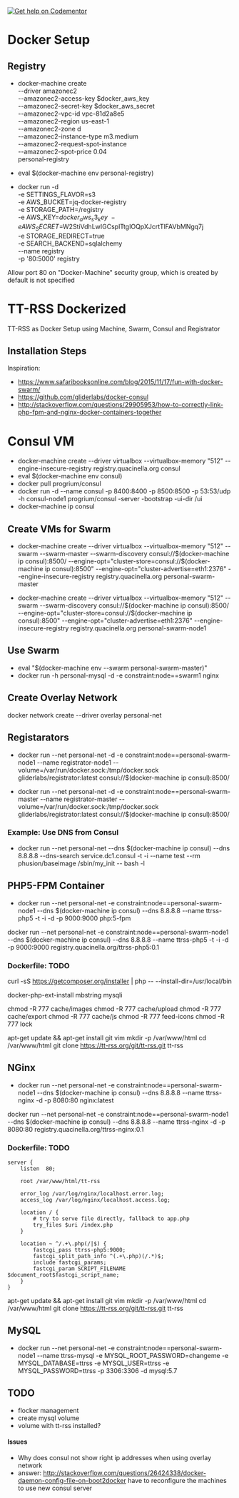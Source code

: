 [![Get help on Codementor](https://cdn.codementor.io/badges/get_help_github.svg)](https://www.codementor.io/mrquintopolous?utm_source=github&utm_medium=button&utm_term=mrquintopolous&utm_campaign=github)

# Docker Setup 

## Registry

* docker-machine create \
  --driver amazonec2 \
  --amazonec2-access-key $docker_aws_key \
  --amazonec2-secret-key $docker_aws_secret \
  --amazonec2-vpc-id vpc-81d2a8e5 \
  --amazonec2-region us-east-1 \
  --amazonec2-zone d \
  --amazonec2-instance-type m3.medium \
  --amazonec2-request-spot-instance  \
  --amazonec2-spot-price 0.04 \
  personal-registry

* eval $(docker-machine env personal-registry)

* docker run -d \
  -e SETTINGS_FLAVOR=s3 \
  -e AWS_BUCKET=jq-docker-registry \
  -e STORAGE_PATH=/registry \
  -e AWS_KEY=$docker_aws_s3_key \
  -e AWS_SECRET=$W2StiVdhLwIGCsplTtgIOQpXJcrtTlFAVbMNgq7j \
  -e STORAGE_REDIRECT=true \
  -e SEARCH_BACKEND=sqlalchemy \
  --name registry \
  -p '80:5000' registry

Allow port 80 on "Docker-Machine" security group, which is created by default is not specified



# TT-RSS Dockerized

TT-RSS as Docker Setup using Machine, Swarm, Consul and Registrator

## Installation Steps

Inspiration:

* https://www.safaribooksonline.com/blog/2015/11/17/fun-with-docker-swarm/
* https://github.com/gliderlabs/docker-consul
* http://stackoverflow.com/questions/29905953/how-to-correctly-link-php-fpm-and-nginx-docker-containers-together

# Consul VM

* docker-machine create --driver virtualbox --virtualbox-memory "512" --engine-insecure-registry registry.quacinella.org consul
* eval $(docker-machine env consul)
* docker pull progrium/consul
* docker run -d  --name consul -p 8400:8400 -p 8500:8500 -p 53:53/udp -h consul-node1 progrium/consul -server -bootstrap -ui-dir /ui
* docker-machine ip consul


## Create VMs for Swarm

* docker-machine create --driver virtualbox --virtualbox-memory "512" --swarm --swarm-master --swarm-discovery consul://$(docker-machine ip consul):8500/ --engine-opt="cluster-store=consul://$(docker-machine ip consul):8500" --engine-opt="cluster-advertise=eth1:2376" --engine-insecure-registry registry.quacinella.org personal-swarm-master

* docker-machine create --driver virtualbox --virtualbox-memory "512" --swarm --swarm-discovery consul://$(docker-machine ip consul):8500/ --engine-opt="cluster-store=consul://$(docker-machine ip consul):8500" --engine-opt="cluster-advertise=eth1:2376"  --engine-insecure-registry registry.quacinella.org personal-swarm-node1 


## Use Swarm

* eval "$(docker-machine env --swarm personal-swarm-master)"
* docker run -h personal-mysql -d -e constraint:node==swarm1 nginx

## Create Overlay Network

docker network create --driver overlay personal-net

## Registarators

* docker run --net personal-net -d -e constraint:node==personal-swarm-node1  --name registrator-node1 --volume=/var/run/docker.sock:/tmp/docker.sock gliderlabs/registrator:latest consul://$(docker-machine ip consul):8500/

* docker run --net personal-net -d -e constraint:node==personal-swarm-master --name registrator-master --volume=/var/run/docker.sock:/tmp/docker.sock gliderlabs/registrator:latest consul://$(docker-machine ip consul):8500/


### Example: Use DNS from Consul

* docker run --net personal-net --dns $(docker-machine ip consul) --dns 8.8.8.8 --dns-search service.dc1.consul -t -i --name test --rm   phusion/baseimage /sbin/my_init -- bash -l


## PHP5-FPM Container

* docker run --net personal-net -e constraint:node==personal-swarm-node1 --dns $(docker-machine ip consul) --dns 8.8.8.8  --name ttrss-php5 -t -i -d -p 9000:9000 php:5-fpm

docker run --net personal-net -e constraint:node==personal-swarm-node1 --dns $(docker-machine ip consul) --dns 8.8.8.8  --name ttrss-php5 -t -i -d -p 9000:9000 registry.quacinella.org/ttrss-php5:0.1

### Dockerfile: TODO

curl -sS https://getcomposer.org/installer | php -- --install-dir=/usr/local/bin

docker-php-ext-install mbstring mysqli

chmod -R 777 cache/images
chmod -R 777 cache/upload
chmod -R 777 cache/export
chmod -R 777 cache/js
chmod -R 777 feed-icons
chmod -R 777 lock

 apt-get update && apt-get install git vim
 mkdir -p /var/www/html
 cd /var/www/html
 git clone https://tt-rss.org/git/tt-rss.git tt-rss


## NGinx

* docker run --net personal-net -e constraint:node==personal-swarm-node1 --dns $(docker-machine ip consul) --dns 8.8.8.8  --name ttrss-nginx -d -p 8080:80 nginx:latest

docker run --net personal-net -e constraint:node==personal-swarm-node1 --dns $(docker-machine ip consul) --dns 8.8.8.8  --name ttrss-nginx -d -p 8080:80 registry.quacinella.org/ttrss-nginx:0.1

### Dockerfile: TODO

    server {
        listen  80;

        root /var/www/html/tt-rss

        error_log /var/log/nginx/localhost.error.log;
        access_log /var/log/nginx/localhost.access.log;

        location / {
            # try to serve file directly, fallback to app.php
            try_files $uri /index.php
        }

        location ~ ^/.+\.php(/|$) {
            fastcgi_pass ttrss-php5:9000;
            fastcgi_split_path_info ^(.+\.php)(/.*)$;
            include fastcgi_params;
            fastcgi_param SCRIPT_FILENAME $document_root$fastcgi_script_name;
        }
    }

 apt-get update && apt-get install git vim
 mkdir -p /var/www/html
 cd /var/www/html
 git clone https://tt-rss.org/git/tt-rss.git tt-rss


## MySQL

* docker run --net personal-net -e constraint:node==personal-swarm-node1 --name ttrss-mysql -e MYSQL_ROOT_PASSWORD=changeme -e MYSQL_DATABASE=ttrss -e MYSQL_USER=ttrss -e MYSQL_PASSWORD=ttrss -p 3306:3306 -d mysql:5.7


## TODO

* flocker management
* create mysql volume
* volume with tt-rss installed?





#### Issues

* Why does consul not show right ip addresses when using overlay network
* answer: http://stackoverflow.com/questions/26424338/docker-daemon-config-file-on-boot2docker
  have to reconfigure the machines to use new consul server
